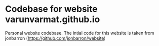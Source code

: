 # Codebase for website varunvarmat.github.io

Personal website codebase. The intial code for this website is taken from jonbarron (https://github.com/jonbarron/website)
